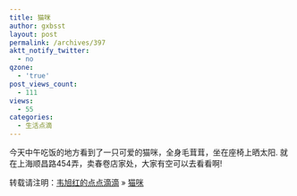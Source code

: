 ```yaml
---
title: 猫咪
author: gxbsst
layout: post
permalink: /archives/397
aktt_notify_twitter:
  - no
qzone:
  - 'true'
post_views_count:
  - 111
views:
  - 55
categories:
  - 生活点滴
---
```

今天中午吃饭的地方看到了一只可爱的猫咪，全身毛茸茸，坐在座椅上晒太阳. 就在上海顺昌路454弄，卖春卷店家处，大家有空可以去看看啊!



转载请注明：[韦旭红的点点滴滴][1] &raquo; [猫咪][2]

 [1]: http://www.weixuhong.com
 [2]: http://www.weixuhong.com/archives/397